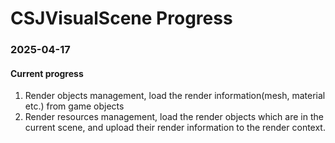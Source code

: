 # CSJVisualScene Progress 

### 2025-04-17
#### Current progress
1. Render objects management, load the render information(mesh, material etc.) from game objects
2. Render resources management, load the render objects which are in the current scene, and upload their render information to the render context.